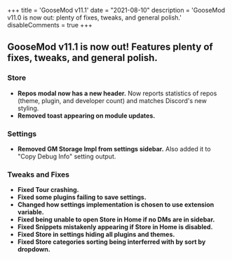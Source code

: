 +++
title = 'GooseMod v11.1'
date = "2021-08-10"
description = 'GooseMod v11.0 is now out: plenty of fixes, tweaks, and general polish.'
disableComments = true
+++

## **GooseMod v11.1** is now out! Features plenty of fixes, tweaks, and general polish.

### Store
- **Repos modal now has a new header.** Now reports statistics of repos (theme, plugin, and developer count) and matches Discord's new styling.
- **Removed toast appearing on module updates.**

### Settings
- **Removed GM Storage Impl from settings sidebar.** Also added it to "Copy Debug Info" setting output.

### Tweaks and Fixes
- **Fixed Tour crashing.**
- **Fixed some plugins failing to save settings.**
- **Changed how settings implementation is chosen to use extension variable.**
- **Fixed being unable to open Store in Home if no DMs are in sidebar.**
- **Fixed Snippets mistakenly appearing if Store in Home is disabled.**
- **Fixed Store in settings hiding all plugins and themes.**
- **Fixed Store categories sorting being interferred with by sort by dropdown.**